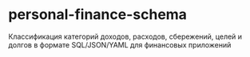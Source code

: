 # personal-finance-schema
Классификация категорий доходов, расходов, сбережений, целей и долгов в формате SQL/JSON/YAML для финансовых приложений
